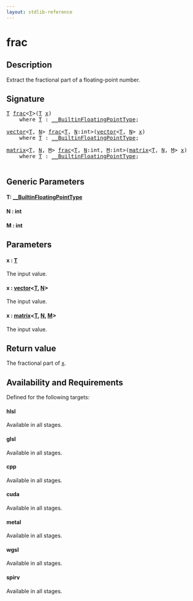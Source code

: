 ```yaml
---
layout: stdlib-reference
---
```


# frac

## Description

Extract the fractional part of a floating-point number.



## Signature 

<pre>
<a href="frac.md#typeparam-T" class="code_type">T</a> <a href="frac.md">frac</a>&lt;<a href="frac.md#typeparam-T" class="code_type">T</a>&gt;(<a href="frac.md#typeparam-T" class="code_type">T</a> <a href="frac.md#decl-x" class="code_param">x</a>)
    <span class='code_keyword'>where</span> <a href="frac.md#typeparam-T" class="code_type">T</a> : <a href="../interfaces/0_builtinfloatingpointtype-029hm/index.md" class="code_type">__BuiltinFloatingPointType</a>;

<a href="../types/vector/index.md" class="code_type">vector</a>&lt;<a href="frac.md#typeparam-T" class="code_type">T</a>, <a href="frac.md#decl-N" class="code_var">N</a>&gt; <a href="frac.md">frac</a>&lt;<a href="frac.md#typeparam-T" class="code_type">T</a>, <a href="frac.md#decl-N" class="code_var">N</a>:<span class="code_keyword">int</span>&gt;(<a href="../types/vector/index.md" class="code_type">vector</a>&lt;<a href="frac.md#typeparam-T" class="code_type">T</a>, <a href="frac.md#decl-N" class="code_var">N</a>&gt; <a href="frac.md#decl-x" class="code_param">x</a>)
    <span class='code_keyword'>where</span> <a href="frac.md#typeparam-T" class="code_type">T</a> : <a href="../interfaces/0_builtinfloatingpointtype-029hm/index.md" class="code_type">__BuiltinFloatingPointType</a>;

<a href="../types/matrix/index.md" class="code_type">matrix</a>&lt;<a href="frac.md#typeparam-T" class="code_type">T</a>, <a href="frac.md#decl-N" class="code_var">N</a>, <a href="frac.md#decl-M" class="code_var">M</a>&gt; <a href="frac.md">frac</a>&lt;<a href="frac.md#typeparam-T" class="code_type">T</a>, <a href="frac.md#decl-N" class="code_var">N</a>:<span class="code_keyword">int</span>, <a href="frac.md#decl-M" class="code_var">M</a>:<span class="code_keyword">int</span>&gt;(<a href="../types/matrix/index.md" class="code_type">matrix</a>&lt;<a href="frac.md#typeparam-T" class="code_type">T</a>, <a href="frac.md#decl-N" class="code_var">N</a>, <a href="frac.md#decl-M" class="code_var">M</a>&gt; <a href="frac.md#decl-x" class="code_param">x</a>)
    <span class='code_keyword'>where</span> <a href="frac.md#typeparam-T" class="code_type">T</a> : <a href="../interfaces/0_builtinfloatingpointtype-029hm/index.md" class="code_type">__BuiltinFloatingPointType</a>;

</pre>

## Generic Parameters

####  <a id="typeparam-T"></a>T: [\_\_BuiltinFloatingPointType](../interfaces/0_builtinfloatingpointtype-029hm/index.md)
####  <a id="decl-N"></a>N  : int
####  <a id="decl-M"></a>M  : int

## Parameters

####  <a id="decl-x"></a>x  : [T](frac.md#typeparam-T)
The input value.

####  <a id="decl-x"></a>x  : [vector](../types/vector/index.md)\<[T](../types/vector/index.md#typeparam-T), [N](../types/vector/index.md#decl-N)\>
The input value.

####  <a id="decl-x"></a>x  : [matrix](../types/matrix/index.md)\<[T](../types/matrix/t-0.md), [N](../types/matrix/index.md#decl-N), [M](../types/matrix/index.md#decl-M)\>
The input value.


## Return value
The fractional part of <span class='code'><a href="frac.md#decl-x" class="code_param">x</a></span>.


## Availability and Requirements

Defined for the following targets:

#### hlsl
Available in all stages.

#### glsl
Available in all stages.

#### cpp
Available in all stages.

#### cuda
Available in all stages.

#### metal
Available in all stages.

#### wgsl
Available in all stages.

#### spirv
Available in all stages.




<script>
// Fix .md links to .html when on ReadTheDocs
if (window.location.hostname.includes('readthedocs') || 
    window.location.hostname.includes('rtfd.io')) {
  document.addEventListener('DOMContentLoaded', function() {
    const links = document.querySelectorAll('a');
    links.forEach(link => {
      if (link.getAttribute('href') && link.getAttribute('href').endsWith('.md')) {
        link.href = link.href.replace(/\.md($|#|\?)/, '.html$1');
      }
    });
  });
}
</script>
